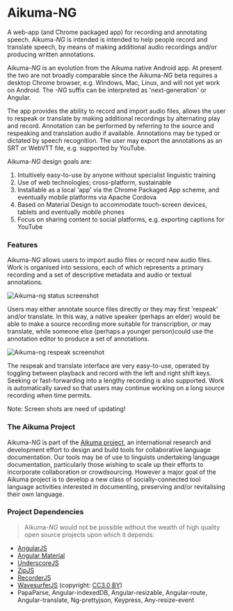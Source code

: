 # Aikuma-NG #

A web-app (and Chrome packaged app) for recording and annotating speech. Aikuma-*NG* is intended is intended to help
people record and translate speech, by means of making additional audio recordings and/or producing written annotations.

Aikuma-*NG* is an evolution from the Aikuma native Android app. At present the two are not broadly comparable since
the Aikuma-*NG* beta requires a desktop Chrome browser, e.g. Windows, Mac, Linux, and will not yet work on Android.
The *-NG* suffix can be interpreted as 'next-generation' or Angular.

The app provides the ability to record and import audio files, allows the user to respeak or translate by
making additional recordings by alternating play and record. Annotation can be performed by referring to the source and
respeaking and translation audio if available. Annotations may be typed or dictated by speech recognition. The user may
export the annotations as an SRT or WebVTT file, e.g. supported by YouTube.

Aikuma-*NG* design goals are:

1. Intuitively easy-to-use by anyone without specialist linguistic training
2. Use of web technologies; cross-platform, sustainable
3. Installable as a local 'app' via the Chrome Packaged App scheme, and eventually mobile platforms via Apache Cordova
4. Based on Material Design to accommodate touch-screen devices, tablets and eventually mobile phones
5. Focus on sharing content to social platforms, e.g. exporting captions for YouTube

### Features ###

Aikuma-*NG* allows users to import audio files or record new audio files. Work is organised into sessions, each of which
represents a primary recording and a set of descriptive metadata and audio or textual annotations.

![Aikuma-ng status screenshot](https://github.com/aikuma/Annoweb/blob/master/markdown/status-screenshot.png)

Users may either annotate source files directly or they may first 'respeak' and/or translate. In this way, a native
speaker (perhaps an elder) would be able to make a source recording more suitable for transcription, or may translate,
while someone else (perhaps a younger person)could use the annotation editor to produce a set of annotations.

![Aikuma-ng respeak screenshot](https://github.com/aikuma/Annoweb/blob/master/markdown/respeak-screenshot.png)

The respeak and translate interface are very easy-to-use, operated by toggling between playback and record with the
left and right shift keys. Seeking or fast-forwarding into a lengthy recording is also supported. Work is
automatically saved so that users may continue working on a long source recording when time permits.

Note: Screen shots are need of updating!

### The Aikuma Project ###

Aikuma-*NG* is part of the [Aikuma project](http://www.aikuma.org), an international research and development effort
to design and build tools for collaborative language documentation. Our tools may be of use to linguists undertaking
language documentation, particularly those wishing to scale up their efforts to incorporate collaboration or crowdsourcing.
However a major goal of the Aikuma project is to develop a new class of socially-connected tool language activities
interested in documenting, preserving and/or revitalising their own language.

### Project Dependencies ###

> Aikuma-*NG* would not be possible without the wealth of high quality open source projects upon which it depends:

- [AngularJS](https://angularjs.org/)
- [Angular Material](https://material.angularjs.org/latest/)
- [UnderscoreJS](http://underscorejs.org/)
- [ZipJS](http://gildas-lormeau.github.io/zip.js/)
- [RecorderJS](https://github.com/mattdiamond/Recorderjs)
- [WavesurferJS](http://wavesurfer-js.org/) (copyright: [CC3.0 BY](https://creativecommons.org/licenses/by/3.0/deed.en_US))
- PapaParse, Angular-indexedDB, Angular-resizable, Angular-route, Angular-translate, Ng-prettyjson, Keypress, Any-resize-event
